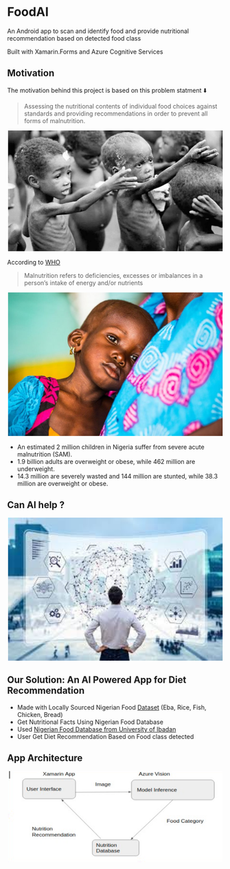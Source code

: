 # FoodAI
An Android app to scan and identify food and provide nutritional recommendation based on detected food class

Built with Xamarin.Forms and Azure Cognitive Services

## Motivation
The motivation behind this project is based on this problem statment :arrow_down:
>  Assessing the nutritional contents of individual food choices against standards and providing recommendations in order to prevent all forms of malnutrition.

<div align='center'>
  <img src='./images/malnutrition.jpg' width="500px">
</div>

According to [WHO](https://www.who.int/) 
> Malnutrition refers to deficiencies, excesses or imbalances in a person’s intake of energy and/or nutrients 
<div align='center'>
    <img src='./images/malnutrition2.jpg' width="500px"> 
</div>

- An estimated 2 million children in Nigeria suffer from severe acute malnutrition (SAM). 
- 1.9 billion adults are overweight or obese, while 462 million are underweight. 
- 14.3 million are severely wasted and 144 million are stunted, while 38.3 million are overweight or obese.

## Can AI help ?

<div align='center'>
  <img src='./images/can_AI_help.jpeg' width="500px">
</div>

## Our Solution: An AI Powered App for Diet Recommendation
- Made with Locally Sourced Nigerian Food [Dataset](https://drive.google.com/drive/folders/1zxRJTOuBznBRbXpFDNzXMHGK4GD5NvPg?usp=sharing) (Eba, Rice, Fish, Chicken, Bread)
- Get Nutritional Facts Using Nigerian Food Database
- Used [Nigerian Food Database from University of Ibadan](http://nigeriafooddata.ui.edu.ng/Database)
- User Get Diet Recommendation Based on Food class detected

## App Architecture
<div align='center'>
  <img src='./images/architecture.png' width="500px">
</div>
